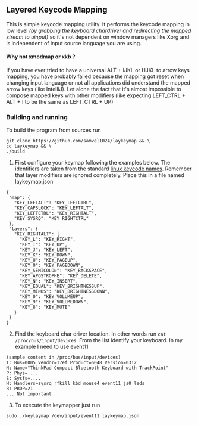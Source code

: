 ## Layered Keycode Mapping

This is simple keycode mapping utility. It performs the keycode mapping in low level *(by grabbing the keyboard chardriver and redirecting the mapped stream to uinput)* so it's not dependent on window managers like Xorg and is independent of input source language you are using. 

#### Why not **xmodmap** or **xkb** ?

If you have ever tried to have a universal ALT + IJKL or HJKL to arrow keys mapping, you have probably failed because the mapping got reset when changing input language or not all applications did understand the mapped arrow keys (like IntelliJ). Let alone the fact that it's almost impossible to compose mapped keys with other modifiers (like expecting LEFT_CTRL + ALT + I to be the same as LEFT_CTRL + UP)

### Building and running

To build the program from sources run 
```
git clone https://github.com/samvel1024/laykeymap && \
cd laykeymap && \
./build
```

1. First configure your keymap following the examples below.
The identifiers are taken from the standard [linux keycode names](https://github.com/torvalds/linux/blob/master/include/uapi/linux/input-event-codes.h). 
Remember that layer modifiers are ignored completely.
Place this in a file named laykeymap.json
 ```
 {  
  "map": {  
	"KEY_LEFTALT": "KEY_LEFTCTRL",  
	"KEY_CAPSLOCK": "KEY_LEFTALT",  
    "KEY_LEFTCTRL": "KEY_RIGHTALT",  
    "KEY_SYSRQ": "KEY_RIGHTCTRL"  
  },  
  "layers": {  
    "KEY_RIGHTALT": {  
      "KEY_L": "KEY_RIGHT",  
	  "KEY_I": "KEY_UP",  
	  "KEY_J": "KEY_LEFT",  
	  "KEY_K": "KEY_DOWN",  
	  "KEY_U": "KEY_PAGEUP",  
	  "KEY_O": "KEY_PAGEDOWN",  
	  "KEY_SEMICOLON": "KEY_BACKSPACE",  
	  "KEY_APOSTROPHE": "KEY_DELETE",  
	  "KEY_N": "KEY_INSERT",  
	  "KEY_EQUAL": "KEY_BRIGHTNESSUP",  
	  "KEY_MINUS": "KEY_BRIGHTNESSDOWN",  
	  "KEY_0": "KEY_VOLUMEUP",  
	  "KEY_9": "KEY_VOLUMEDOWN",  
	  "KEY_8": "KEY_MUTE"  
    }  
  }  
}
```
2. Find the keyboard char driver location. In other words run  `cat /proc/bus/input/devices`. From the list identify your keyboard. In my example I need to use  event11
```
(sample content in /proc/bus/input/devices)
I: Bus=0005 Vendor=17ef Product=6048 Version=0312
N: Name="ThinkPad Compact Bluetooth Keyboard with TrackPoint"
P: Phys=....
S: Sysfs=....
H: Handlers=sysrq rfkill kbd mouse4 event11 js0 leds 
B: PROP=21
... Not important
``` 

3. To execute the keymapper just run
```
sudo ./keylaymap /dev/input/event11 laykeymap.json
```

